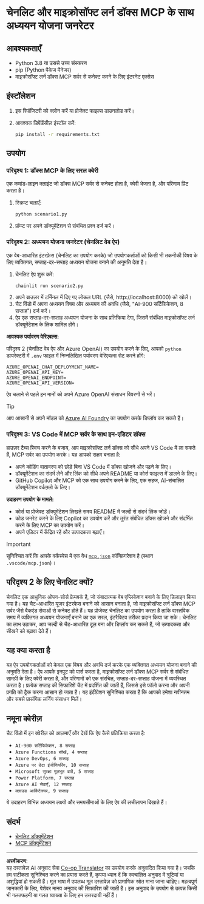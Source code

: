 <!--
CO_OP_TRANSLATOR_METADATA:
{
  "original_hash": "6ef6015d29b95f1cab97fb88a045a991",
  "translation_date": "2025-09-05T10:35:31+00:00",
  "source_file": "09-CaseStudy/docs-mcp/solution/python/README.md",
  "language_code": "hi"
}
-->
# चेनलिट और माइक्रोसॉफ्ट लर्न डॉक्स MCP के साथ अध्ययन योजना जनरेटर

## आवश्यकताएँ

- Python 3.8 या उससे उच्च संस्करण
- pip (Python पैकेज मैनेजर)
- माइक्रोसॉफ्ट लर्न डॉक्स MCP सर्वर से कनेक्ट करने के लिए इंटरनेट एक्सेस

## इंस्टॉलेशन

1. इस रिपॉजिटरी को क्लोन करें या प्रोजेक्ट फाइल्स डाउनलोड करें।
2. आवश्यक डिपेंडेंसीज़ इंस्टॉल करें:

   ```bash
   pip install -r requirements.txt
   ```

## उपयोग

### परिदृश्य 1: डॉक्स MCP के लिए सरल क्वेरी
एक कमांड-लाइन क्लाइंट जो डॉक्स MCP सर्वर से कनेक्ट होता है, क्वेरी भेजता है, और परिणाम प्रिंट करता है।

1. स्क्रिप्ट चलाएँ:
   ```bash
   python scenario1.py
   ```
2. प्रॉम्प्ट पर अपने डॉक्यूमेंटेशन से संबंधित प्रश्न दर्ज करें।

### परिदृश्य 2: अध्ययन योजना जनरेटर (चेनलिट वेब ऐप)
एक वेब-आधारित इंटरफ़ेस (चेनलिट का उपयोग करके) जो उपयोगकर्ताओं को किसी भी तकनीकी विषय के लिए व्यक्तिगत, सप्ताह-दर-सप्ताह अध्ययन योजना बनाने की अनुमति देता है।

1. चेनलिट ऐप शुरू करें:
   ```bash
   chainlit run scenario2.py
   ```
2. अपने ब्राउज़र में टर्मिनल में दिए गए लोकल URL (जैसे, http://localhost:8000) को खोलें।
3. चैट विंडो में अपना अध्ययन विषय और अध्ययन की अवधि (जैसे, "AI-900 सर्टिफिकेशन, 8 सप्ताह") दर्ज करें।
4. ऐप एक सप्ताह-दर-सप्ताह अध्ययन योजना के साथ प्रतिक्रिया देगा, जिसमें संबंधित माइक्रोसॉफ्ट लर्न डॉक्यूमेंटेशन के लिंक शामिल होंगे।

**आवश्यक पर्यावरण वेरिएबल्स:**

परिदृश्य 2 (चेनलिट वेब ऐप और Azure OpenAI) का उपयोग करने के लिए, आपको `python` डायरेक्टरी में `.env` फाइल में निम्नलिखित पर्यावरण वेरिएबल्स सेट करने होंगे:

```
AZURE_OPENAI_CHAT_DEPLOYMENT_NAME=
AZURE_OPENAI_API_KEY=
AZURE_OPENAI_ENDPOINT=
AZURE_OPENAI_API_VERSION=
```

ऐप चलाने से पहले इन मानों को अपने Azure OpenAI संसाधन विवरणों से भरें।

> [!TIP]
> आप आसानी से अपने मॉडल को [Azure AI Foundry](https://ai.azure.com/) का उपयोग करके डिप्लॉय कर सकते हैं।

### परिदृश्य 3: VS Code में MCP सर्वर के साथ इन-एडिटर डॉक्स

ब्राउज़र टैब्स स्विच करने के बजाय, आप माइक्रोसॉफ्ट लर्न डॉक्स को सीधे अपने VS Code में ला सकते हैं, MCP सर्वर का उपयोग करके। यह आपको सक्षम बनाता है:
- अपने कोडिंग वातावरण को छोड़े बिना VS Code में डॉक्स खोजने और पढ़ने के लिए।
- डॉक्यूमेंटेशन का संदर्भ लेने और लिंक को सीधे अपने README या कोर्स फाइल्स में डालने के लिए।
- GitHub Copilot और MCP को एक साथ उपयोग करने के लिए, एक सहज, AI-संचालित डॉक्यूमेंटेशन वर्कफ़्लो के लिए।

**उदाहरण उपयोग के मामले:**
- कोर्स या प्रोजेक्ट डॉक्यूमेंटेशन लिखते समय README में जल्दी से संदर्भ लिंक जोड़ें।
- कोड जनरेट करने के लिए Copilot का उपयोग करें और तुरंत संबंधित डॉक्स खोजने और संदर्भित करने के लिए MCP का उपयोग करें।
- अपने एडिटर में केंद्रित रहें और उत्पादकता बढ़ाएँ।

> [!IMPORTANT]
> सुनिश्चित करें कि आपके वर्कस्पेस में एक वैध [`mcp.json`](../../../../../../09-CaseStudy/docs-mcp/solution/scenario3/mcp.json) कॉन्फ़िगरेशन है (स्थान `.vscode/mcp.json`)।

## परिदृश्य 2 के लिए चेनलिट क्यों?

चेनलिट एक आधुनिक ओपन-सोर्स फ्रेमवर्क है, जो संवादात्मक वेब एप्लिकेशन बनाने के लिए डिज़ाइन किया गया है। यह चैट-आधारित यूजर इंटरफेस बनाने को आसान बनाता है, जो माइक्रोसॉफ्ट लर्न डॉक्स MCP सर्वर जैसे बैकएंड सेवाओं से कनेक्ट होते हैं। यह प्रोजेक्ट चेनलिट का उपयोग करता है ताकि वास्तविक समय में व्यक्तिगत अध्ययन योजनाएँ बनाने का एक सरल, इंटरैक्टिव तरीका प्रदान किया जा सके। चेनलिट का लाभ उठाकर, आप जल्दी से चैट-आधारित टूल बना और डिप्लॉय कर सकते हैं, जो उत्पादकता और सीखने को बढ़ावा देते हैं।

## यह क्या करता है

यह ऐप उपयोगकर्ताओं को केवल एक विषय और अवधि दर्ज करके एक व्यक्तिगत अध्ययन योजना बनाने की अनुमति देता है। ऐप आपके इनपुट को पार्स करता है, माइक्रोसॉफ्ट लर्न डॉक्स MCP सर्वर से संबंधित सामग्री के लिए क्वेरी करता है, और परिणामों को एक संरचित, सप्ताह-दर-सप्ताह योजना में व्यवस्थित करता है। प्रत्येक सप्ताह की सिफारिशें चैट में प्रदर्शित की जाती हैं, जिससे इसे फॉलो करना और अपनी प्रगति को ट्रैक करना आसान हो जाता है। यह इंटीग्रेशन सुनिश्चित करता है कि आपको हमेशा नवीनतम और सबसे प्रासंगिक लर्निंग संसाधन मिलें।

## नमूना क्वेरीज़

चैट विंडो में इन क्वेरीज़ को आज़माएँ और देखें कि ऐप कैसे प्रतिक्रिया करता है:

- `AI-900 सर्टिफिकेशन, 8 सप्ताह`
- `Azure Functions सीखें, 4 सप्ताह`
- `Azure DevOps, 6 सप्ताह`
- `Azure पर डेटा इंजीनियरिंग, 10 सप्ताह`
- `Microsoft सुरक्षा मूलभूत बातें, 5 सप्ताह`
- `Power Platform, 7 सप्ताह`
- `Azure AI सेवाएँ, 12 सप्ताह`
- `क्लाउड आर्किटेक्चर, 9 सप्ताह`

ये उदाहरण विभिन्न अध्ययन लक्ष्यों और समयसीमाओं के लिए ऐप की लचीलापन दिखाते हैं।

## संदर्भ

- [चेनलिट डॉक्यूमेंटेशन](https://docs.chainlit.io/)
- [MCP डॉक्यूमेंटेशन](https://github.com/MicrosoftDocs/mcp)

---

**अस्वीकरण**:  
यह दस्तावेज़ AI अनुवाद सेवा [Co-op Translator](https://github.com/Azure/co-op-translator) का उपयोग करके अनुवादित किया गया है। जबकि हम सटीकता सुनिश्चित करने का प्रयास करते हैं, कृपया ध्यान दें कि स्वचालित अनुवाद में त्रुटियां या अशुद्धियां हो सकती हैं। मूल भाषा में उपलब्ध मूल दस्तावेज़ को प्रामाणिक स्रोत माना जाना चाहिए। महत्वपूर्ण जानकारी के लिए, पेशेवर मानव अनुवाद की सिफारिश की जाती है। इस अनुवाद के उपयोग से उत्पन्न किसी भी गलतफहमी या गलत व्याख्या के लिए हम उत्तरदायी नहीं हैं।